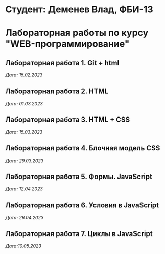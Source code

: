 # Студент: Деменев Влад, ФБИ-13

# Лабораторная работы по курсу "WEB-программирование"

## Лабораторная работа 1. Git + html

*Дата: 15.02.2023*

## Лабораторная работа 2. HTML

*Дата: 01.03.2023*

## Лабораторная работа 3. HTML + CSS

*Дата: 15.03.2023*

## Лабораторная работа 4. Блочная модель CSS

*Дата: 29.03.2023*

## Лабораторная работа 5. Формы. JavaScript

*Дата: 12.04.2023*

## Лабораторная работа 6. Условия в JavaScript

*Дата: 26.04.2023*

## Лабораторная работа 7. Циклы в JavaScript

*Дата:10.05.2023*